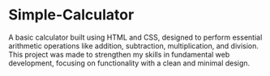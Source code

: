 # Simple-Calculator
A basic calculator built using HTML and CSS, designed to perform essential arithmetic operations like addition, subtraction, multiplication, and division. This project was made to strengthen my skills in fundamental web development, focusing on functionality with a clean and minimal design. 
